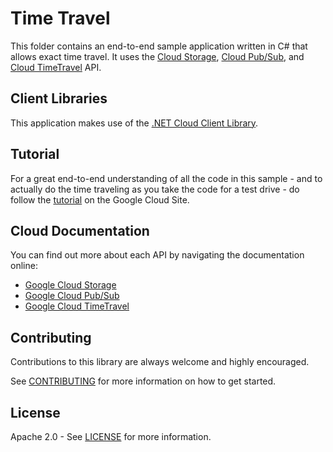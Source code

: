 # Time Travel

This folder contains an end-to-end sample application written in C# that allows exact time travel. It uses the [Cloud Storage], [Cloud Pub/Sub], and [Cloud TimeTravel] API.

## Client Libraries
This application makes use of the [.NET Cloud Client Library].

## Tutorial
For a great end-to-end understanding of all the code in this sample - and to actually do the time traveling as you take the code for a test drive - do follow the [tutorial] on the Google Cloud Site.

## Cloud Documentation
You can find out more about each API by navigating the documentation online:

* [Google Cloud Storage][Cloud Storage]
* [Google Cloud Pub/Sub][Cloud Pub/Sub]
* [Google Cloud TimeTravel][Cloud TimeTravel]

## Contributing

Contributions to this library are always welcome and highly encouraged.

See [CONTRIBUTING] for more information on how to get started.

## License

Apache 2.0 - See [LICENSE] for more information.

[tutorial]: https://cloud-dot-devsite.googleplex.com/dotnet/getting-started/tutorial-app
[Cloud Storage]: https://cloud.google.com/storage/
[Cloud Pub/Sub]: https://cloud.google.com/pubsub/
[Cloud TimeTravel]: http://www.ancient-code.com/wp-content/uploads/2012/12/time-travel-in-phone-booth.jpg
[.NET Cloud Client Library]: https://github.com/googlecloudplatform/gcloud-dotnet
[CONTRIBUTING]:https://github.com/GoogleCloudPlatform/gcloud-dotnet/blob/master/CONTRIBUTING.md
[LICENSE]: https://github.com/GoogleCloudPlatform/gcloud-dotnet/blob/master/LICENSE
